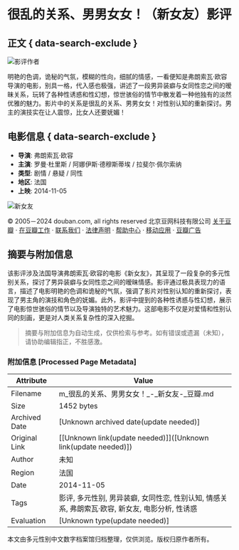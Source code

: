 # 很乱的关系、男男女女！（新女友）影评

## 正文 { data-search-exclude }


![影评作者](https://img3.doubanio.com/icon/u57264381-2.jpg)

明艳的色调，诡秘的气氛，模糊的性向，细腻的情感，一看便知是弗朗索瓦·欧容导演的电影，别具一格，代入感也极强，讲述了一段男异装癖与女同性恋之间的暧昧关系，玩转了各种性诱惑和性幻想，惊世骇俗的情节中散发着一种他独有的淡然优雅的魅力。影片中的关系是很乱的关系、男男女女！对性别认知的重新探讨。男主的演技实在让人震惊，比女人还要妩媚！

## 电影信息 { data-search-exclude }

- **导演**: 弗朗索瓦·欧容
- **主演**: 罗曼·杜里斯 / 阿娜伊斯·德穆斯蒂埃 / 拉斐尔·佩尔索纳
- **类型**: 剧情 / 悬疑 / 同性 
- **地区**: 法国
- **上映**: 2014-11-05

![新女友](https://img9.doubanio.com/view/photo/s_ratio_poster/public/p2199678535.webp)

© 2005－2024 douban.com, all rights reserved 北京豆网科技有限公司 [关于豆瓣](https://www.douban.com/about) · [在豆瓣工作](https://www.douban.com/jobs) · [联系我们](https://www.douban.com/about?topic=contactus) · [法律声明](https://www.douban.com/about/legal) · [帮助中心](https://help.douban.com/?app=movie) · [移动应用](https://www.douban.com/doubanapp/) · [豆瓣广告](https://www.douban.com/partner/)
<!-- tcd_original_link https://m.douban.com/movie/review/7440094/ -->


## 摘要与附加信息

<!-- tcd_abstract -->
该影评涉及法国导演弗朗索瓦·欧容的电影《新女友》，其呈现了一段复杂的多元性别关系，探讨了男异装癖与女同性恋之间的暧昧情感。影评通过极具表现力的语言，描述了电影明艳的色调和诡秘的气氛，强调了影片对性别认知的重新探讨，表现了男主角的演技和角色的妩媚。此外，影评中提到的各种性诱惑与性幻想，展示了电影惊世骇俗的情节以及导演独特的艺术魅力。这部电影不仅是对爱情和性别认同的刻画，更是对人类关系复杂性的深入挖掘。
<!-- tcd_abstract_end -->

> 摘要与附加信息为自动生成，仅供检索与参考。如有错误或遗漏（未知），请协助编辑指正，不胜感激。

### 附加信息 [Processed Page Metadata]

| Attribute       | Value                                  |
|-----------------|----------------------------------------|
| Filename        | m_很乱的关系、男男女女！_-_新女友-_豆瓣.md                             |
| Size            | 1452 bytes                           |
| Archived Date   | [Unknown archived date(update needed)]                             |
| Original Link   | [[Unknown link(update needed)]]([Unknown link(update needed)])                       |
| Author          | 未知                               |
| Region          | 法国                               |
| Date            | 2014-11-05                                 |
| Tags            | 影评, 多元性别, 男异装癖, 女同性恋, 性别认知, 情感关系, 弗朗索瓦·欧容, 新女友, 电影分析, 性诱惑                                 |
| Evaluation            | [Unknown type(update needed)]                                 |
<!-- tcd_table_end -->

本文由多元性别中文数字档案馆归档整理，仅供浏览。版权归原作者所有。
